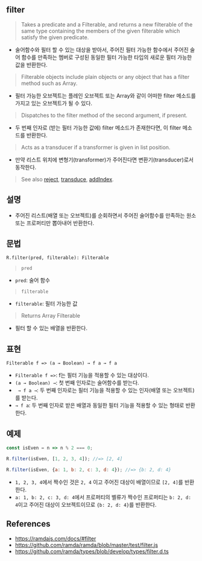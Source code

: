 ## filter
> Takes a predicate and a Filterable, and returns a new filterable of the same type containing the members of the given filterable which satisfy the given predicate.
- 술어함수와 필터 할 수 있는 대상을 받아서, 주어진 필터 가능한 함수에서 주어진 술어 함수를 만족하는 멤버로 구성된 동일한 필터 가능한 타입의 새로운 필터 가능한 값을 반환한다.
> Filterable objects include plain objects or any object that has a filter method such as Array.
- 필터 가능한 오브젝트는 플레인 오브젝트 또는 Array와 같이 어떠한 filter 메소드를 가지고 있는 오브젝트가 될 수 있다.
> Dispatches to the filter method of the second argument, if present.
- 두 번째 인자로 (받는 필터 가능한 값에) filter 메소드가 존재한다면, 이 filter 메소드를 반환한다.
> Acts as a transducer if a transformer is given in list position.
- 만약 리스트 위치에 변형기(transformer)가 주어진다면 변환기(transducer)로서 동작한다.
> See also [reject](./reject.md), [transduce](./transduce.md), [addIndex](./addIndex.md).

## 설명

- 주어진 리스트(배열 또는 오브젝트)를 순회하면서 주어진 술어함수를 만족하는 원소 또는 프로퍼티만 뽑아내어 반환한다.

## 문법

```
R.filter(pred, filterable): Filterable
```
> `pred`
- `pred`: 술어 함수
> `filterable`
- `filterable`: 필터 가능한 값
> Returns Array Filterable
- 필터 할 수 있는 배열을 반환한다.

## 표현

```
Filterable f => (a → Boolean) → f a → f a
```
- `Filterable f =>`: f는 필터 기능을 적용할 수 있는 대상이다.
- `(a → Boolean) →`: 첫 번째 인자로는 술어함수를 받는다.
- ` → f a →`: 두 번째 인자로는 필터 기능을 적용할 수 있는 인자(배열 또는 오브젝트)를 받는다.
- `→ f a`: 두 번째 인자로 받은 배열과 동일한 필터 기능을 적용할 수 있는 형태로 반환한다.

## 예제

```js
const isEven = n => n % 2 === 0;

R.filter(isEven, [1, 2, 3, 4]); //=> [2, 4]

R.filter(isEven, {a: 1, b: 2, c: 3, d: 4}); //=> {b: 2, d: 4}
```
- `1, 2, 3, 4`에서 짝수인 것은 `2, 4` 이고 주어진 대상이 배열이므로 `[2, 4]`를 반환한다.
- `a: 1, b: 2, c: 3, d: 4`에서 프로퍼티의 벨류가 짝수인 프로퍼티는 `b: 2, d: 4`이고 주어진 대상이 오브젝트이므로 `{b: 2, d: 4}`를 반환한다.


## References
- https://ramdajs.com/docs/#filter
- https://github.com/ramda/ramda/blob/master/test/filter.js
- https://github.com/ramda/types/blob/develop/types/filter.d.ts
